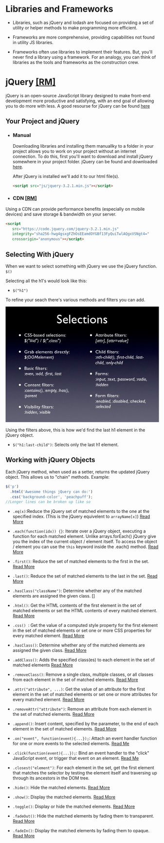 # Libraries and Frameworks
- Libraries, such as jQuery and lodash are focused on providing a set of utility or helper methods to make programming more efficient. 

- Frameworks are more comprehensive, providing capabilities not found in utility JS libraries.

- Frameworks often use libraries to implement their features. But, you'll never find a library using a framework. For an analogy, you can think of libraries as the tools and frameworks as the construction crew.

# jQuery [[RM]](https://api.jquery.com/)


 jQuery is an open-source JavaScript library designed to make front-end development more productive and satisfying, with an end goal of allowing you to do more with less. A good resourse for jQuery can be found [here](https://learn.jquery.com/)



## Your Project and jQuery

- ### Manual 
    Downloading libraries and installing them manuallky to a folder in your project allows you to work on your project without an internet connection. To do this, first you'll want to download and install jQuery somewhere in your project folder. jQuery can be found and downloaded [here](https://jquery.com/download/).

    After jQuery is installed we'll add it to our html file(s). 
    ```html
    <script src="js/jquery-3.2.1.min.js"></script>
    ```

- ### CDN [[RM]](https://en.wikipedia.org/wiki/Content_delivery_network)
Using a CDN can provide performance benefits (especially on mobile devices) and save storage & bandwidth on your server.

```html
<script
   src="https://code.jquery.com/jquery-3.2.1.min.js"
   integrity="sha256-hwg4gsxgFZhOsEEamdOYGBf13FyQuiTwlAQgxVSNgt4="
   crossorigin="anonymous"></script>
```

## Selecting With jQuery
When we want to select something with jQuery we use the jQuery function. `$()`

Selecting all the h1's would look like this:

- `$("h1")`

To refine your seach there's various methods and filters you can add. 

![SelectionImage](Images/jQ-Selections.jpg)

Using the filters above, this is how we'd find the last h1 element in the jQuery object. 
- `$("h1:last-child")`: Selects only the last h1 element. 

## Working with jQuery Objects
Each jQuery method, when used as a setter, returns the updated jQuery object. This allows us to "chain" methods. Example:
```js
$('p')
  .html('Awesome things jQuery can do:')
  .css('background-color', 'peachpuff');
//Longer lines can be broken up like so
```


- `.eq(x)`:Reduce the jQuery set of matched elements to the one at the specified index. (This is the jQuery equivelent to `arrayName[x]`) [Read More](https://api.jquery.com/eq/)

- `.each(function(idx)) {}`: Iterate over a jQuery object, executing a function for each matched element. Unlike arrays.forEach() jQuery give you the index of the current object / element itself. To access the object / element you can use the `this` keyword inside the .each() method. [Read More](https://api.jquery.com/each/)

- `.first()`: Reduce the set of matched elements to the first in the set. [Read More](https://api.jquery.com/first/)

- `.last()`: Reduce the set of matched elements to the last in the set. [Read More](https://api.jquery.com/last/)

- `.hasClass("className")`: Determine whether any of the matched elements are assigned the given class. []

- `.html()`: Get the HTML contents of the first element in the set of matched elements or set the HTML contents of every matched element. [Read More](https://api.jquery.com/html/)

- `.css() `: Get the value of a computed style property for the first element in the set of matched elements or set one or more CSS properties for every matched element. [Read More](https://api.jquery.com/css/)

- `.hasClass()`: Determine whether any of the matched elements are assigned the given class. [Read More](https://api.jquery.com/hasclass/)

- `.addClass()`: Adds the specified class(es) to each element in the set of matched elements [Read More](https://api.jquery.com/addclass/)

- `.removeClass()`: Remove a single class, multiple classes, or all classes from each element in the set of matched elements. [Read More](https://api.jquery.com/removeClass/)

- `.attr("attribute", ...)`: Get the value of an attribute for the first element in the set of matched elements or set one or more attributes for every matched element. [Read More](https://api.jquery.com/attr/)

- `.removeAttr("attribute")`: Remove an attribute from each element in the set of matched elements. [Read More](https://api.jquery.com/removeattr/)

- `.append()`: Insert content, specified by the parameter, to the end of each element in the set of matched elements. [Read More](https://api.jquery.com/append/)

- `.on("event", function(event){...});`: Attach an event handler function for one or more events to the selected elements. [Read Me](https://api.jquery.com/on/)

- `.click(function(event){...});`: Bind an event handler to the "click" JavaScript event, or trigger that event on an element. [Read Me](https://api.jquery.com/click/)

- `.closest("element")`: For each element in the set, get the first element that matches the selector by testing the element itself and traversing up through its ancestors in the DOM tree.

- `.hide()`: Hide the matched elements. [Read More](https://api.jquery.com/hide/)

- `.show()`: Display the matched elements. [Read More](https://api.jquery.com/show/)

- `.toggle()`: Display or hide the matched elements. [Read More](https://api.jquery.com/toggle/)


- `.fadeOut()`: Hide the matched elements by fading them to transparent. [Read More](https://api.jquery.com/fadeOut/)

- `.fadeIn()`: Display the matched elements by fading them to opaque. [Read More](https://api.jquery.com/fadeIn/)
